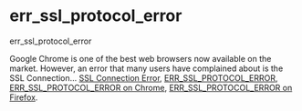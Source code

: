 # err_ssl_protocol_error
err_ssl_protocol_error

Google Chrome is one of the best web browsers now available on the market. However, an error that many users have complained about is the SSL Connection...
[SSL Connection Error](https://geekeasier.com/ssl-connection-error-err_ssl_protocol_error-chrome-firefox/8238/),
[ERR_SSL_PROTOCOL_ERROR](https://geekeasier.com/ssl-connection-error-err_ssl_protocol_error-chrome-firefox/8238/),
[ERR_SSL_PROTOCOL_ERROR on Chrome](https://geekeasier.com/ssl-connection-error-err_ssl_protocol_error-chrome-firefox/8238/),
[ERR_SSL_PROTOCOL_ERROR on Firefox](https://geekeasier.com/ssl-connection-error-err_ssl_protocol_error-chrome-firefox/8238/).
